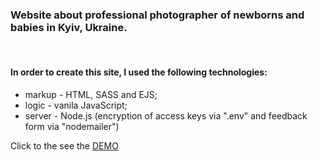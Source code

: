 ### Website about professional photographer of newborns and babies in Kyiv, Ukraine.

<br>

#### In order to create this site, I used the following technologies:

- markup - HTML, SASS and EJS; 
- logic - vanila JavaScript; 
- server - Node.js (encryption of access keys via ".env" and feedback form via "nodemailer")

Click to the see the [DEMO](https://alinapiatyhor.com/)